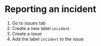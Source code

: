# Reporting an incident
1. Go to issues tab 
2. Create a new label `incident`
3. Create a issue
4. Add the label `incident` to the issue
